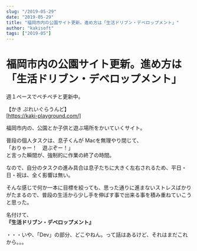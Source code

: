 ```yaml
---
slug: "/2019-05-29"
date: "2019-05-29"
title: "福岡市内の公園サイト更新。進め方は「生活ドリブン・デベロップメント」"
author: "kakisoft"
tags: ["2019-05"]
---
```

# 福岡市内の公園サイト更新。進め方は「生活ドリブン・デベロップメント」

週１ペースでペチペチと更新中。  

【かき ぷれいぐらうんど】  
[https://kaki-playground.com/]  

福岡市内の、公園とか子供と遊ぶ場所をかいていくサイト。  

普段の個人タスクは、息子くんが Macを無理やり閉じて、  
「おりゃー！　遊ぶぞー！」  
と言った瞬間が、強制的に作業の終了の時間。  

なので、自分のタスクの進み具合は息子たちに大きく左右されるため、平日・日・祝は、全く影響は無い。  

そんな感じで何か一本に目標を絞っても、思った通りに進まないストレスばかりがたまるので、普段の生活から少し手を伸ばす事で出来る事を積み重ねていこうと思った。  

名付けて、  
**『生活ドリブン・デベロップメント』**  

・・・いや、「Dev」の部分、どこやねん。って話はあるけど、それはまだこれから。。。  

